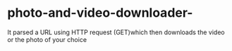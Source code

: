 # photo-and-video-downloader-
It parsed a URL using HTTP request (GET)which then downloads the video or the photo of your choice 

